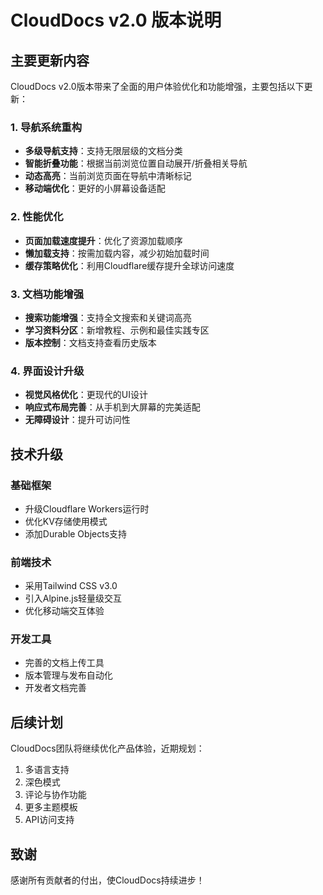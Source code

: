 # CloudDocs v2.0 版本说明

## 主要更新内容

CloudDocs v2.0版本带来了全面的用户体验优化和功能增强，主要包括以下更新：

### 1. 导航系统重构
- **多级导航支持**：支持无限层级的文档分类
- **智能折叠功能**：根据当前浏览位置自动展开/折叠相关导航
- **动态高亮**：当前浏览页面在导航中清晰标记
- **移动端优化**：更好的小屏幕设备适配

### 2. 性能优化
- **页面加载速度提升**：优化了资源加载顺序
- **懒加载支持**：按需加载内容，减少初始加载时间
- **缓存策略优化**：利用Cloudflare缓存提升全球访问速度

### 3. 文档功能增强
- **搜索功能增强**：支持全文搜索和关键词高亮
- **学习资料分区**：新增教程、示例和最佳实践专区
- **版本控制**：文档支持查看历史版本

### 4. 界面设计升级
- **视觉风格优化**：更现代的UI设计
- **响应式布局完善**：从手机到大屏幕的完美适配
- **无障碍设计**：提升可访问性

## 技术升级

### 基础框架
- 升级Cloudflare Workers运行时
- 优化KV存储使用模式
- 添加Durable Objects支持

### 前端技术
- 采用Tailwind CSS v3.0
- 引入Alpine.js轻量级交互
- 优化移动端交互体验

### 开发工具
- 完善的文档上传工具
- 版本管理与发布自动化
- 开发者文档完善

## 后续计划

CloudDocs团队将继续优化产品体验，近期规划：

1. 多语言支持
2. 深色模式
3. 评论与协作功能
4. 更多主题模板
5. API访问支持

## 致谢

感谢所有贡献者的付出，使CloudDocs持续进步！ 